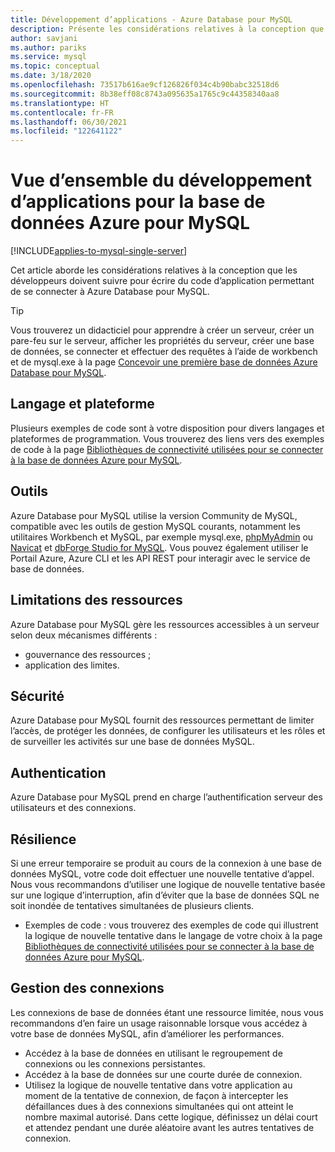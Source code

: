 ```yaml
---
title: Développement d’applications - Azure Database pour MySQL
description: Présente les considérations relatives à la conception que les développeurs doivent suivre pour écrire du code d’application permettant de se connecter à la base de données Azure pour MySQL.
author: savjani
ms.author: pariks
ms.service: mysql
ms.topic: conceptual
ms.date: 3/18/2020
ms.openlocfilehash: 73517b616ae9cf126826f034c4b90babc32518d6
ms.sourcegitcommit: 8b38eff08c8743a095635a1765c9c44358340aa8
ms.translationtype: HT
ms.contentlocale: fr-FR
ms.lasthandoff: 06/30/2021
ms.locfileid: "122641122"
---
```

# <a name="application-development-overview-for-azure-database-for-mysql"></a>Vue d’ensemble du développement d’applications pour la base de données Azure pour MySQL 

[!INCLUDE[applies-to-mysql-single-server](includes/applies-to-mysql-single-server.md)]

Cet article aborde les considérations relatives à la conception que les développeurs doivent suivre pour écrire du code d’application permettant de se connecter à Azure Database pour MySQL. 

> [!TIP]
> Vous trouverez un didacticiel pour apprendre à créer un serveur, créer un pare-feu sur le serveur, afficher les propriétés du serveur, créer une base de données, se connecter et effectuer des requêtes à l’aide de workbench et de mysql.exe à la page [Concevoir une première base de données Azure Database pour MySQL](tutorial-design-database-using-portal.md).

## <a name="language-and-platform"></a>Langage et plateforme
Plusieurs exemples de code sont à votre disposition pour divers langages et plateformes de programmation. Vous trouverez des liens vers des exemples de code à la page [Bibliothèques de connectivité utilisées pour se connecter à la base de données Azure pour MySQL](concepts-connection-libraries.md).

## <a name="tools"></a>Outils
Azure Database pour MySQL utilise la version Community de MySQL, compatible avec les outils de gestion MySQL courants, notamment les utilitaires Workbench et MySQL, par exemple mysql.exe, [phpMyAdmin](https://www.phpmyadmin.net/) ou [Navicat](https://www.navicat.com/products/navicat-for-mysql) et [dbForge Studio for MySQL](https://www.devart.com/dbforge/mysql/studio/). Vous pouvez également utiliser le Portail Azure, Azure CLI et les API REST pour interagir avec le service de base de données.

## <a name="resource-limitations"></a>Limitations des ressources
Azure Database pour MySQL gère les ressources accessibles à un serveur selon deux mécanismes différents : 
- gouvernance des ressources ;
- application des limites.

## <a name="security"></a>Sécurité
Azure Database pour MySQL fournit des ressources permettant de limiter l’accès, de protéger les données, de configurer les utilisateurs et les rôles et de surveiller les activités sur une base de données MySQL.

## <a name="authentication"></a>Authentication
Azure Database pour MySQL prend en charge l’authentification serveur des utilisateurs et des connexions.

## <a name="resiliency"></a>Résilience
Si une erreur temporaire se produit au cours de la connexion à une base de données MySQL, votre code doit effectuer une nouvelle tentative d’appel. Nous vous recommandons d’utiliser une logique de nouvelle tentative basée sur une logique d’interruption, afin d’éviter que la base de données SQL ne soit inondée de tentatives simultanées de plusieurs clients.

- Exemples de code : vous trouverez des exemples de code qui illustrent la logique de nouvelle tentative dans le langage de votre choix à la page [Bibliothèques de connectivité utilisées pour se connecter à la base de données Azure pour MySQL](concepts-connection-libraries.md).

## <a name="managing-connections"></a>Gestion des connexions
Les connexions de base de données étant une ressource limitée, nous vous recommandons d’en faire un usage raisonnable lorsque vous accédez à votre base de données MySQL, afin d’améliorer les performances.
- Accédez à la base de données en utilisant le regroupement de connexions ou les connexions persistantes.
- Accédez à la base de données sur une courte durée de connexion. 
- Utilisez la logique de nouvelle tentative dans votre application au moment de la tentative de connexion, de façon à intercepter les défaillances dues à des connexions simultanées qui ont atteint le nombre maximal autorisé. Dans cette logique, définissez un délai court et attendez pendant une durée aléatoire avant les autres tentatives de connexion.
